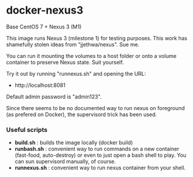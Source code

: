 docker-nexus3
=============

Base CentOS 7 + Nexus 3 (M1)

This image runs Nexus 3 (milestone 1) for testing purposes.
This work has shamefully stolen ideas from "jjethwa/nexus".
Sue me.

You can run it mounting the volumes to a host folder or onto
a volume container to preserve Nexus state. Suit yourself.

Try it out by running "runnexus.sh" and opening the URL:

* http://localhost:8081

Default admin password is "admin123".

Since there seems to be no documented way to run nexus on
foreground (as prefered on Docker), the supervisord trick
has been used.

### Useful scripts

* **build.sh** : builds the image locally (docker build)
* **runbash.sh** : convenient way to run commands on a new
container (fast-food, auto-destroy) or even to just
open a bash shell to play. You can sun supervisord manually,
of course.
* **runnexus.sh** : convenient way to run nexus container
from your shell.

